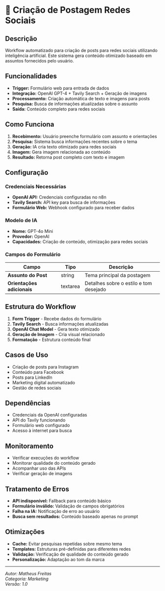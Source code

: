# 📱 Criação de Postagem Redes Sociais

## Descrição

Workflow automatizado para criação de posts para redes sociais utilizando inteligência artificial. Este sistema gera conteúdo otimizado baseado em assuntos fornecidos pelo usuário.

## Funcionalidades

- **Trigger:** Formulário web para entrada de dados
- **Integração:** OpenAI GPT-4 + Tavily Search + Geração de imagens
- **Processamento:** Criação automática de texto e imagens para posts
- **Pesquisa:** Busca de informações atualizadas sobre o assunto
- **Saída:** Conteúdo completo para redes sociais

## Como Funciona

1. **Recebimento:** Usuário preenche formulário com assunto e orientações
2. **Pesquisa:** Sistema busca informações recentes sobre o tema
3. **Geração:** IA cria texto otimizado para redes sociais
4. **Imagem:** Gera imagem relacionada ao conteúdo
5. **Resultado:** Retorna post completo com texto e imagem

## Configuração

### Credenciais Necessárias

- **OpenAI API:** Credenciais configuradas no n8n
- **Tavily Search:** API key para busca de informações
- **Formulário Web:** Webhook configurado para receber dados

### Modelo de IA

- **Nome:** GPT-4o Mini
- **Provedor:** OpenAI
- **Capacidades:** Criação de conteúdo, otimização para redes sociais

### Campos do Formulário

| Campo | Tipo | Descrição |
|-------|------|-----------|
| **Assunto do Post** | string | Tema principal da postagem |
| **Orientações adicionais** | textarea | Detalhes sobre o estilo e tom desejado |

## Estrutura do Workflow

1. **Form Trigger** - Recebe dados do formulário
2. **Tavily Search** - Busca informações atualizadas
3. **OpenAI Chat Model** - Gera texto otimizado
4. **Geração de Imagem** - Cria visual relacionado
5. **Formatação** - Estrutura conteúdo final

## Casos de Uso

- Criação de posts para Instagram
- Conteúdo para Facebook
- Posts para LinkedIn
- Marketing digital automatizado
- Gestão de redes sociais

## Dependências

- Credenciais da OpenAI configuradas
- API do Tavily funcionando
- Formulário web configurado
- Acesso à internet para busca

## Monitoramento

- Verificar execuções do workflow
- Monitorar qualidade do conteúdo gerado
- Acompanhar uso das APIs
- Verificar geração de imagens

## Tratamento de Erros

- **API indisponível:** Fallback para conteúdo básico
- **Formulário inválido:** Validação de campos obrigatórios
- **Falha na IA:** Notificação de erro ao usuário
- **Busca sem resultados:** Conteúdo baseado apenas no prompt

## Otimizações

- **Cache:** Evitar pesquisas repetidas sobre mesmo tema
- **Templates:** Estruturas pré-definidas para diferentes redes
- **Validação:** Verificação de qualidade do conteúdo gerado
- **Personalização:** Adaptação ao tom da marca

---
*Autor: Matheus Freitas*  
*Categoria: Marketing*  
*Versão: 1.0*
